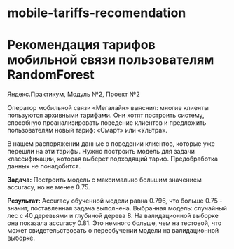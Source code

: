# mobile-tariffs-recomendation
# Рекомендация тарифов мобильной связи пользователям RandomForest
Яндекс.Практикум, Модуль №2, Проект №2

Оператор мобильной связи «Мегалайн» выяснил: многие клиенты пользуются архивными тарифами. Они хотят построить систему, способную проанализировать поведение клиентов и предложить пользователям новый тариф: «Смарт» или «Ультра».

В нашем распоряжении данные о поведении клиентов, которые уже перешли на эти тарифы. Нужно построить модель для задачи классификации, которая выберет подходящий тариф. Предобработка данных не понадобится.

**Задача:** Построить модель с максимально большим значением accuracy, но не менее 0.75.

**Результат:** Accuracy обученной модели равна 0.796, что больше 0.75 - значит, поставленная задача выполнена.
Выбранная модель: случайный лес с 40 деревьями и глубиной дерева 8. На валидационной выборке она показала accuracy 0.81. Это немного больше, чем на тестовой, что может свидетельствовать о переобучении модели на валидационной выборке.
